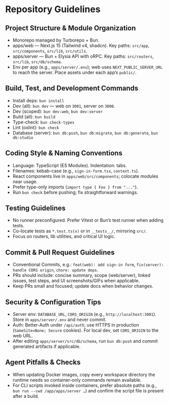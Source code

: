 # Repository Guidelines

## Project Structure & Module Organization
- Monorepo managed by Turborepo + Bun.
- apps/web — Next.js 15 (Tailwind v4, shadcn). Key paths: `src/app`, `src/components`, `src/lib`, `src/utils`.
- apps/server — Bun + Elysia API with oRPC. Key paths: `src/routers`, `src/lib`, `src/db/schema`.
- Env per app (e.g., `apps/server/.env`); web uses `NEXT_PUBLIC_SERVER_URL` to reach the server. Place assets under each app’s `public/`.

## Build, Test, and Development Commands
- Install deps: `bun install`
- Dev (all): `bun dev` — web on `3001`, server on `3000`.
- Dev (scoped): `bun dev:web`, `bun dev:server`
- Build (all): `bun build`
- Type-check: `bun check-types`
- Lint (oxlint): `bun check`
- Database (server): `bun db:push`, `bun db:migrate`, `bun db:generate`, `bun db:studio`

## Coding Style & Naming Conventions
- Language: TypeScript (ES Modules). Indentation: tabs.
- Filenames: kebab-case (e.g., `sign-in-form.tsx`, `context.ts`).
- React components live in `apps/web/src/components`; colocate modules near usage.
- Prefer type-only imports (`import type { Foo } from "..."`).
- Run `bun check` before pushing; fix straightforward warnings.

## Testing Guidelines
- No runner preconfigured. Prefer Vitest or Bun’s test runner when adding tests.
- Co-locate tests as `*.test.ts(x)` or in `__tests__/`, mirroring `src/`.
- Focus on routers, lib utilities, and critical UI logic.

## Commit & Pull Request Guidelines
- Conventional Commits, e.g.: `feat(web): add sign-in form`, `fix(server): handle CORS origin`, `chore: update deps`.
- PRs should include: concise summary, scope (web/server), linked issues, test steps, and UI screenshots/GIFs when applicable.
- Keep PRs small and focused; update docs when behavior changes.

## Security & Configuration Tips
- Server env: `DATABASE_URL`, `CORS_ORIGIN` (e.g., `http://localhost:3001`). Store in `apps/server/.env` and never commit.
- Auth: Better-Auth under `/api/auth`; use HTTPS in production (`SameSite=None; Secure` cookies). For local dev, set `CORS_ORIGIN` to the web URL.
- After editing `apps/server/src/db/schema`, run `bun db:push` and commit generated artifacts if applicable.

## Agent Pitfalls & Checks
- When updating Docker images, copy every workspace directory the runtime needs so container-only commands remain available.
- For CLI scripts invoked inside containers, prefer absolute paths (e.g., `bun run --cwd /app/apps/server …`) and confirm the script file is present after a build.
